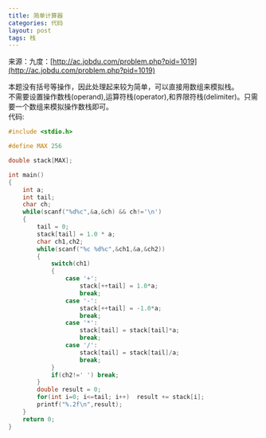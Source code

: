```yaml
---
title: 简单计算器
categories: 代码
layout: post
tags: 栈
---
```


来源：九度：[http://ac.jobdu.com/problem.php?pid=1019](http://ac.jobdu.com/problem.php?pid=1019)

本题没有括号等操作，因此处理起来较为简单，可以直接用数组来模拟栈。  
不需要设置操作数栈(operand),运算符栈(operator),和界限符栈(delimiter)。只需要一个数组来模拟操作数栈即可。  
代码:  
```c
#include <stdio.h>

#define MAX 256

double stack[MAX];

int main()
{
	int a;
	int tail;
	char ch;
	while(scanf("%d%c",&a,&ch) && ch!='\n')
	{
		tail = 0;
		stack[tail] = 1.0 * a;
		char ch1,ch2;
		while(scanf("%c %d%c",&ch1,&a,&ch2))
		{
			switch(ch1)
			{
				case '+':
					stack[++tail] = 1.0*a;
					break;
				case '-':
					stack[++tail] = -1.0*a;
					break;
				case '*':
					stack[tail] = stack[tail]*a;
					break;
				case '/':
					stack[tail] = stack[tail]/a;
					break;
			}
			if(ch2!=' ') break;
		}
		double result = 0;
		for(int i=0; i<=tail; i++)  result += stack[i];
		printf("%.2f\n",result);
	}
	return 0;
}
```
